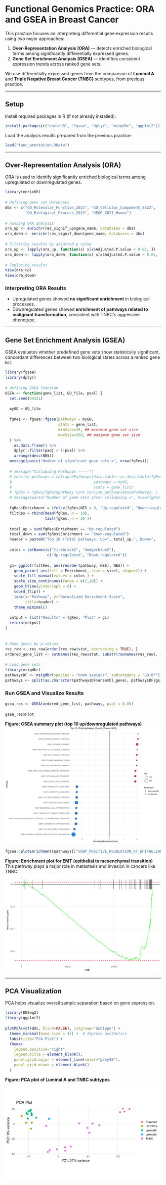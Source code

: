 # Functional Genomics Practice: ORA and GSEA in Breast Cancer

This practice focuses on interpreting differential gene expression results using two major approaches:

1. **Over-Representation Analysis (ORA)** — detects enriched biological terms among significantly differentially expressed genes.
2. **Gene Set Enrichment Analysis (GSEA)** — identifies consistent expression trends across ranked gene sets.

We use differentially expressed genes from the comparison of **Luminal A** and **Triple Negative Breast Cancer (TNBC)** subtypes, from previous practice.

---

## Setup

Install required packages in R (if not already installed):

```r
install.packages(c("enrichR", "fgsea", "dplyr", "msigdbr", "ggplot2"))
```

Load the analysis results prepared from the previous practice:

```r
load("func_annotation.RData")
```

---

## Over-Representation Analysis (ORA)

ORA is used to identify significantly enriched biological terms among upregulated or downregulated genes.

```r
library(enrichR)

# Defining gene set databases
dbs <- c("GO_Molecular_Function_2023", "GO_Cellular_Component_2023",
         "GO_Biological_Process_2023", "KEGG_2021_Human")

# Running ORA analysis
ora_up <- enrichr(res_signif_up$gene_name, databases = dbs)
ora_down <- enrichr(res_signif_down$gene_name, databases = dbs)

# Filtering results by adjusted p value
ora_up <- lapply(ora_up, function(x) x[x$Adjusted.P.value < 0.05, ])
ora_down <- lapply(ora_down, function(x) x[x$Adjusted.P.value < 0.05, ])

# Exploring results
View(ora_up)
View(ora_down)
```

### Interpreting ORA Results

- Upregulated genes showed **no significant enrichment** in biological processes.
- Downregulated genes showed **enrichment of pathways related to malignant transformation**, consistent with TNBC's aggressive phenotype.

---

## Gene Set Enrichment Analysis (GSEA)

GSEA evaluates whether predefined gene sets show statistically significant, concordant differences between two biological states across a ranked gene list.

```r
library(fgsea)
library(dplyr)

# defining GSEA function
GSEA <- function(gene_list, GO_file, pval) {
  set.seed(54321)
  
  myGO = GO_file
  
  fgRes <- fgsea::fgsea(pathways = myGO,
                        stats = gene_list,
                        minSize=15, ## minimum gene set size
                        maxSize=500, ## maximum gene set size
  ) %>% 
    as.data.frame() %>% 
    dplyr::filter(padj < !!pval) %>% 
    arrange(desc(NES))
  message(paste("Number of signficant gene sets =", nrow(fgRes)))
  
  # message("Collapsing Pathways -----")
  # concise_pathways = collapsePathways(data.table::as.data.table(fgRes),
  #                                     pathways = myGO,
  #                                     stats = gene_list)
  # fgRes = fgRes[fgRes$pathway %in% concise_pathways$mainPathways, ]
  # message(paste("Number of gene sets after collapsing =", nrow(fgRes)))
  
  fgRes$Enrichment = ifelse(fgRes$NES > 0, "Up-regulated", "Down-regulated")
  filtRes = rbind(head(fgRes, n = 10),
                  tail(fgRes, n = 10 ))
  
  total_up = sum(fgRes$Enrichment == "Up-regulated")
  total_down = sum(fgRes$Enrichment == "Down-regulated")
  header = paste0("Top 10 (Total pathways: Up=", total_up,", Down=",    total_down, ")")
  
  colos = setNames(c("firebrick2", "dodgerblue2"),
                   c("Up-regulated", "Down-regulated"))
  
  g1= ggplot(filtRes, aes(reorder(pathway, NES), NES)) +
    geom_point( aes(fill = Enrichment, size = size), shape=21) +
    scale_fill_manual(values = colos ) +
    scale_size_continuous(range = c(2,10)) +
    geom_hline(yintercept = 0) +
    coord_flip() +
    labs(x="Pathway", y="Normalized Enrichment Score",
         title=header) + 
    theme_minimal()
  
  output = list("Results" = fgRes, "Plot" = g1)
  return(output)
}


# Rank genes by p-values
res_raw <- res_raw[order(res_raw$stat, decreasing = TRUE), ]
ordered_gene_list <- setNames(res_raw$stat, substr(rownames(res_raw), 1, 15))

# Load gene sets
library(msigdbr)
pathwaysDF <- msigdbr(species = "Homo sapiens", subcategory = "GO:BP")
pathways <- split(as.character(pathwaysDF$ensembl_gene), pathwaysDF$gs_name)
```

### Run GSEA and Visualize Results

```r
gsea_res <- GSEA(ordered_gene_list, pathways, pval = 0.05)

gsea_res$Plot
```

**Figure: GSEA summary plot (top 10 up/downregulated pathways)**  
![GSEA top pathways](figures/gsea_plot.png)<!-- -->


```r
fgsea::plotEnrichment(pathways[["GOBP_POSITIVE_REGULATION_OF_EPITHELIAL_TO_MESENCHYMAL_TRANSITION"]], ordered_gene_list)
```

**Figure: Enrichment plot for EMT (epithelial to mesenchymal transition)**  
This pathway plays a major role in metastasis and invasion in cancers like TNBC.  
![GSEA EMT enrichment](figures/enrichment_plot.png)<!-- -->

---

## PCA Visualization

PCA helps visualize overall sample separation based on gene expression.

```r
library(DESeq2)
library(ggplot2)

plotPCA(vst(dds, blind=FALSE), intgroup="Subtype") + 
  theme_minimal(base_size = 14) +  # Improve aesthetics
  labs(title="PCA Plot") +
  theme(
    legend.position="right",
    legend.title = element_blank(),
    panel.grid.major = element_line(color="grey90"),
    panel.grid.minor = element_blank()
  )
```

**Figure: PCA plot of Luminal A and TNBC subtypes**  
![PCA plot](figures/pca_plot.png)<!-- -->
